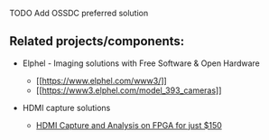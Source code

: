 TODO Add OSSDC preferred solution

## Related projects/components:

- Elphel - Imaging solutions with Free Software & Open Hardware
    - [[https://www.elphel.com/www3/]]
    - [[https://www3.elphel.com/model_393_cameras]]

- HDMI capture solutions
    - [HDMI Capture and Analysis on FPGA for just $150](https://medium.com/@mslavescu/hdmi-capture-and-analysis-on-fpga-for-just-150-8b34652b0b0c)